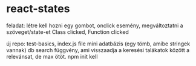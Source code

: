 # react-states

feladat: létre kell hozni egy gombot, onclick esemény, megváltoztatni a szöveget/state-et Class clicked, Function clicked

új repo: test-basics, index.js file
mini adatbázis (egy tömb, amibe stringek vannak)
db search függvény, ami visszaadja a keresési talákatok között a relevánsat, de max ötöt. 
npm init kell
